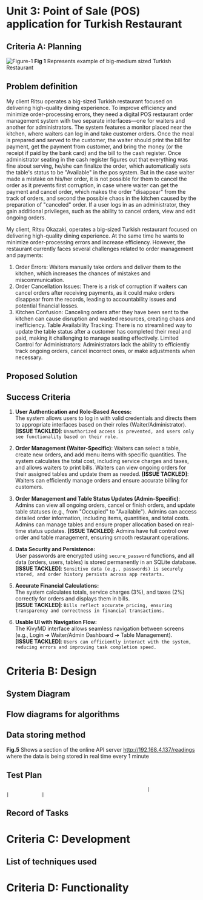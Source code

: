 # Unit 3: Point of Sale (POS) application for Turkish Restaurant

## Criteria A: Planning

![Figure-1](https://github.com/user-attachments/assets/5dd5a3b2-ae3c-43ac-9833-f5a5fc9c4cb8)
**Fig 1** Represents example of big-medium sized Turkish Restaurant

## Problem definition
My client Ritsu operates a big-sized Turkish restaurant focused on delivering high-quality dining experience. To improve efficiency and minimize order-processing errors, they need a digital POS restaurant order management system with two separate interfaces—one for waiters and another for administrators. The system features a monitor placed near the kitchen, where waiters can log in and take customer orders. Once the meal is prepared and served to the customer, the waiter should print the bill for payment, get the payment from customer, and bring the money (or the receipt if paid by the bank card) and the bill to the cash register. Once administrator seating in the cash register figures out that everything was fine about serving, he/she can finalize the order, which automatically sets the table's status to be "Available" in the pos system. But in the case waiter made a mistake on his/her order, it is not possible for them to cancel the order as it prevents first corruption, in case where waiter can get the payment and cancel order, which makes the order "disappear" from the track of orders, and second the possible chaos in the kitchen caused by the preparation of "canceled" order. If a user logs in as an administrator, they gain additional privileges, such as the ability to cancel orders, view and edit ongoing orders. 


My client, Ritsu Okazaki, operates a big-sized Turkish restaurant focused on delivering high-quality dining experience. At the same time he wants to minimize order-processing errors and increase efficiency. However, the restaurant currently faces several challenges related to order management and payments:

1. Order Errors: Waiters manually take orders and deliver them to the kitchen, which increases the chances of mistakes and miscommunication.
2. Order Cancellation Issues: There is a risk of corruption if waiters can cancel orders after receiving payments, as it could make orders disappear from the records, leading to accountability issues and potential financial losses.
3. Kitchen Confusion: Canceling orders after they have been sent to the kitchen can cause disruption and wasted resources, creating chaos and inefficiency.
Table Availability Tracking: There is no streamlined way to update the table status after a customer has completed their meal and paid, making it challenging to manage seating effectively.
Limited Control for Administrators: Administrators lack the ability to efficiently track ongoing orders, cancel incorrect ones, or make adjustments when necessary.

## Proposed Solution


## Success Criteria

[^1]: Industries, Adafruit. “DHT11 Basic Temperature-Humidity Sensor + Extras.” Adafruit Industries Blog RSS, https://www.adafruit.com/product/386. 


1. **User Authentication and Role-Based Access:**  
   The system allows users to log in with valid credentials and directs them to appropriate interfaces based on their roles (Waiter/Administrator).  
   **[ISSUE TACKLED]**: `Unauthorized access is prevented, and users only see functionality based on their role.`

2. **Order Management (Waiter-Specific)**:
   Waiters can select a table, create new orders, and add menu items with specific quantities.
   The system calculates the total cost, including service charges and taxes, and allows waiters to print bills.
   Waiters can view ongoing orders for their assigned tables and update them as needed.
**[ISSUE TACKLED]**: Waiters can efficiently manage orders and ensure accurate billing for customers.

3. **Order Management and Table Status Updates (Admin-Specific)**:
   Admins can view all ongoing orders, cancel or finish orders, and update table statuses (e.g., from "Occupied" to "Available").
   Admins can access detailed order information, including items, quantities, and total costs.
   Admins can manage tables and ensure proper allocation based on real-time status updates.
**[ISSUE TACKLED]**: Admins have full control over order and table management, ensuring smooth restaurant operations.

4. **Data Security and Persistence:**  
   User passwords are encrypted using `secure_password` functions, and all data (orders, users, tables) is stored permanently in an SQLite database.  
   **[ISSUE TACKLED]**: `Sensitive data (e.g., passwords) is securely stored, and order history persists across app restarts.`

5. **Accurate Financial Calculations:**  
   The system calculates totals, service charges (3%), and taxes (2%) correctly for orders and displays them in bills.  
   **[ISSUE TACKLED]**: `Bills reflect accurate pricing, ensuring transparency and correctness in financial transactions.`

6. **Usable UI with Navigation Flow:**  
   The KivyMD interface allows seamless navigation between screens (e.g., Login ➔ Waiter/Admin Dashboard ➔ Table Management).  
   **[ISSUE TACKLED]**: `Users can efficiently interact with the system, reducing errors and improving task completion speed.`



# Criteria B: Design

## System Diagram

## Flow diagrams for algorithms



## Data storing method





**Fig.5** Shows a section of the online API server http://192.168.4.137/readings where the data is being stored in real time every 1 minute

## Test Plan
                                                        |                 |            |

## Record of Tasks


# Criteria C: Development

## List of techniques used




# Criteria D: Functionality



